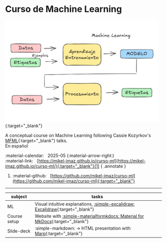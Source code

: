 # Curso de Machine Learning

[![](../imgs/curso_ml.png)](https://mikel-imaz.github.io/curso-ml/){:target="_blank"}

A conceptual course on Machine Learning following Cassie Kozyrkov's [MFML](https://www.youtube.com/watch?v=1vkb7BCMQd0){:target="_blank"} talks.  
En español

:material-calendar: &nbsp; 2025-05 (:material-arrow-right:)  
:material-link: &nbsp; [https://mikel-imaz.github.io/curso-ml](https://mikel-imaz.github.io/curso-ml/){:target="_blank"}(1)
{ .annotate }

1. :material-github: &nbsp; [https://github.com/mikel-imaz/curso-ml](https://github.com/mikel-imaz/curso-ml){:target="_blank"}

---

|subject|tasks|
|-|-|
|ML|Visual intuitive explanations, [:simple-excalidraw: Excalidraw](https://excalidraw.com/){:target="_blank"}|
|Course setup|Website with [:simple-materialformkdocs: Material for MkDocs](https://squidfunk.github.io/mkdocs-material/){:target="_blank"}|
|Slide-deck|:simple-markdown: -> HTML presentation with [Marp](https://marp.app/){:target="_blank"}|